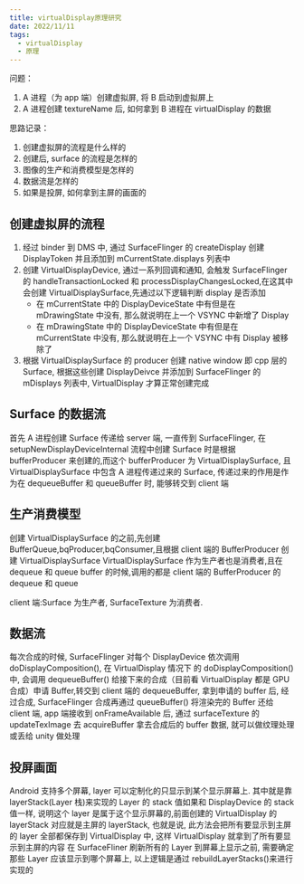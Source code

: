 ```yaml
---
title: virtualDisplay原理研究
date: 2022/11/11
tags:
  - virtualDisplay
  - 原理
---
```


问题：

1. A 进程（为 app 端）创建虚拟屏, 将 B 启动到虚拟屏上
2. A 进程创建 textureName 后, 如何拿到 B 进程在 virtualDisplay 的数据

思路记录：

1. 创建虚拟屏的流程是什么样的
2. 创建后, surface 的流程是怎样的
3. 图像的生产和消费模型是怎样的
4. 数据流是怎样的
5. 如果是投屏, 如何拿到主屏的画面的

## 创建虚拟屏的流程

1. 经过 binder 到 DMS 中, 通过 SurfaceFlinger 的 createDisplay 创建 DisplayToken 并且添加到 mCurrentState.displays 列表中
2. 创建 VirtualDisplayDevice, 通过一系列回调和通知, 会触发 SurfaceFlinger 的 handleTransactionLocked 和 processDisplayChangesLocked,在这其中会创建 VirtualDisplaySurface,先通过以下逻辑判断 display 是否添加
   - 在 mCurrentState 中的 DisplayDeviceState 中有但是在 mDrawingState 中没有, 那么就说明在上一个 VSYNC 中新增了 Display
   - 在 mDrawingState 中的 DisplayDeviceState 中有但是在 mCurrentState 中没有, 那么就说明在上一个 VSYNC 中有 Display 被移除了
3. 根据 VirtualDisplaySurface 的 producer 创建 native window 即 cpp 层的 Surface, 根据这些创建 DisplayDeivce 并添加到 SurfaceFlinger 的 mDisplays 列表中, VirtualDisplay 才算正常创建完成

## Surface 的数据流

首先 A 进程创建 Surface 传递给 server 端, 一直传到 SurfaceFlinger, 在 setupNewDisplayDeviceInternal 流程中创建 Surface 时是根据 bufferProducer 来创建的,而这个 bufferProducer 为 VirtualDisplaySurface, 且 VirtualDisplaySurface 中包含 A 进程传递过来的 Surface, 传递过来的作用是作为在 dequeueBuffer 和 queueBuffer 时, 能够转交到 client 端

## 生产消费模型

创建 VirtualDisplaySurface 的之前,先创建 BufferQueue,bqProducer,bqConsumer,且根据 client 端的 BufferProducer 创建 VirtualDisplaySurface
VirtualDisplaySurface 作为生产者也是消费者,且在 dequeue 和 queue buffer 的时候,调用的都是 client 端的 BufferProducer 的 dequeue 和 queue

client 端:Surface 为生产者, SurfaceTexture 为消费者.

## 数据流

每次合成的时候, SurfaceFlinger 对每个 DisplayDevice 依次调用 doDisplayComposition(), 在 VirtualDisplay 情况下 的 doDisplayComposition() 中, 会调用 dequeueBuffer() 给接下来的合成（目前看 VirtualDisplay 都是 GPU 合成）申请 Buffer,转交到 client 端的 dequeueBuffer, 拿到申请的 buffer 后, 经过合成, SurfaceFlinger 合成再通过 queueBuffer() 将渲染完的 Buffer 还给 client 端, app 端接收到 onFrameAvailable 后, 通过 surfaceTexture 的 updateTexImage 去 acquireBuffer 拿去合成后的 buffer 数据, 就可以做纹理处理或丢给 unity 做处理

## 投屏画面

Android 支持多个屏幕, layer 可以定制化的只显示到某个显示屏幕上. 其中就是靠 layerStack(Layer 栈)来实现的
Layer 的 stack 值如果和 DisplayDevice 的 stack 值一样, 说明这个 layer 是属于这个显示屏幕的,前面创建的 VirtualDisplay 的 layerStack 对应就是主屏的 layerStack, 也就是说, 此方法会把所有要显示到主屏的 layer 全部都保存到 VirtualDisplay 中, 这样 VirtualDisplay 就拿到了所有要显示到主屏的内容
在 SurfaceFliner 刷新所有的 Layer 到屏幕上显示之前, 需要确定那些 Layer 应该显示到哪个屏幕上, 以上逻辑是通过 rebuildLayerStacks()来进行实现的
